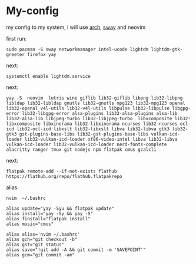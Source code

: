 # My-config

my config to my system, i will use [arch](https://aur.archlinux.org/), [sway](https://swaywm.org/) and neovim

first run:

    sudo pacman -S sway networkmanager intel-ucode lightdm lightdm-gtk-greeter firefox yay
    
next:

```
systemctl enable lightdm.service
```

next:

```
yay -S  neovim  lutris wine giflib lib32-giflib libpng lib32-libpng libldap lib32-libldap gnutls lib32-gnutls mpg123 lib32-mpg123 openal lib32-openal v4l-utils lib32-v4l-utils libpulse lib32-libpulse libgpg-error lib32-libgpg-error alsa-plugins lib32-alsa-plugins alsa-lib lib32-alsa-lib libjpeg-turbo lib32-libjpeg-turbo  libxcomposite lib32-libxcomposite libxinerama lib32-libxinerama ncurses lib32-ncurses ocl-icd lib32-ocl-icd libxslt lib32-libxslt libva lib32-libva gtk3 lib32-gtk3 gst-plugins-base-libs lib32-gst-plugins-base-libs vulkan-icd-loader lib32-vulkan-icd-loader xf86-video-intel libva lib32-libva vulkan-icd-loader lib32-vulkan-icd-loader nerd-fonts-complete alacritty ranger tmux git nodejs npm flatpak cmus gcalcli
```
next:

```
flatpak remote-add --if-not-exists flathub https://flathub.org/repo/flathub.flatpakrepo
```

alias:

`nvim  ~/.bashrc`

```
alias update="yay -Syu && flatpak update"
alias install="yay -Sy && yay -S"
alias finstall="flatpak install"
alias music="cmus"

alias alias='nvim ~/.bashrc'
alias gch="git checkout -b"
alias gst="git status"
alias save="!git add -A && git commit -m 'SAVEPOINT'"
alias gcm="git commit -am" 
```


